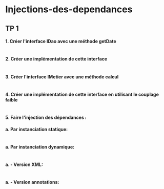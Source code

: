 # Injections-des-dependances
## TP 1
<h4>1. Créer l'interface IDao avec une méthode getDate</h4>
<img src="img/idao.PNG" alt="">
<h4>2. Créer une implémentation de cette interface </h4>
<img src="img/idaoimpl.PNG" alt="">
<h4>3. Créer l'interface IMetier avec une méthode calcul </h4>
<img src="img/imetier.PNG" alt="">
<h4>4. Créer une implémentation de cette interface en utilisant le couplage faible</h4>
<img src="img/imetierimpl.PNG" alt="">
<h4>5. Faire l'injection des dépendances :</h4>
<h4>a. Par instanciation statique:</h4>
<img src="img/injectionAndIns.PNG" alt="">
<h4>a. Par instanciation dynamique:</h4>
<img src="img/instDynamique.PNG" alt="">
<h4>a. - Version XML:</h4>
<img src="img/xml.PNG" alt="">
<h4>a. - Version annotations:</h4>
<img src="img/annotation.PNG" alt="">
